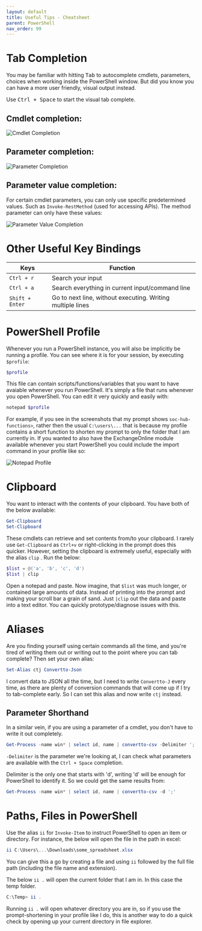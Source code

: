 ```yaml
---
layout: default
title: Useful Tips - Cheatsheet
parent: PowerShell
nav_order: 99
---
```

# Tab Completion
You may be familiar with hitting <kbd>Tab</kbd> to autocomplete cmdlets, parameters, choices when working inside the PowerShell window. But did you know you can have a more user friendly, visual output instead. 

Use <kbd>Ctrl + Space</kbd> to start the visual tab complete.

## Cmdlet completion:

![Cmdlet Completion](/hjkl/assets/images/CmdletCompletion.png)

## Parameter completion:

![Parameter Completion](/hjkl/assets/images/ParamCompletion.png)

## Parameter value completion:
For certain cmdlet parameters, you can only use specific predetermined values. Such as `Invoke-RestMethod` (used for accessing APIs). The method parameter can only have these values:

![Parameter Value Completion](/hjkl/assets/images/ParamValueCompletion.png)

# Other Useful Key Bindings

| Keys            | Function                                                   |
| --------------- | ---------------------------------------------------------- |
| `Ctrl + r`      | Search your input                                          |
| `Ctrl + a`      | Search everything in current input/command line            |
| `Shift + Enter` | Go to next line, without executing. Writing multiple lines |

# PowerShell Profile

Whenever you run a PowerShell instance, you will also be implicitly be running a profile. You can see where it is for your session, by executing `$profile`:
```powershell
$profile
```

This file can contain scripts/functions/variables that you want to have avaiable whenever you run PowerShell. It's simply a file that runs whenever you open PowerShell. You can edit it very quickly and easily with:

```powershell
notepad $profile
```

For example, if you see in the screenshots that my prompt shows `soc-hub-functions>`, rather then the usual `C:\users\...` that is because my profile contains a short function to shorten my prompt to only the folder that I am currently in. If you wanted to also have the ExchangeOnline module available whenever you start PowerShell you could include the import command in your profile like so:

![Notepad Profile](/hjkl/assets/images/NotepadProfile.png)

# Clipboard
You want to interact with the contents of your clipboard. You have both of the below available:
```powershell
Get-Clipboard
Set-Clipboard
```

These cmdlets can retrieve and set contents from/to your clipboard. I rarely use `Get-Clipboard` as `Ctrl+v` or right-clicking in the prompt does this quicker. However, setting the clipboard is extremely useful, especially with the alias `clip` . Run the below:

```powershell
$list = @('a', 'b', 'c', 'd')
$list | clip 
```

Open a notepad and paste.
Now imagine, that `$list` was much longer, or contained large amounts of data. Instead of printing into the prompt and making your scroll bar a grain of sand. Just `|clip` out the data and paste into a text editor. You can quickly prototype/diagnose issues with this.

# Aliases
Are you finding yourself using certain commands all the time, and you're tired of writing them out or writing out to the point where you can tab complete? Then set your own alias:

```powershell
Set-Alias ctj Convertto-Json
```

I convert data to JSON all the time, but I need to write `Convertto-J` every time, as there are plenty of conversion commands that will come up if I try to tab-complete early. So I can set this alias and now write `ctj` instead.

## Parameter Shorthand
In a similar vein, if you are using a parameter of a cmdlet, you don't have to write it out completely.

```powershell
Get-Process -name win* | select id, name | convertto-csv -Delimiter ';'
```

`-Delimiter` is the parameter we're looking at, I can check what parameters are available with the `Ctrl + Space` completion.

Delimiter is the only one that starts with 'd', writing 'd' will be enough for PowerShell to identify it. So we could get the same results from:

```powershell
Get-Process -name win* | select id, name | convertto-csv -d ';'
```

# Paths, Files in PowerShell
Use the alias `ii` for `Invoke-Item` to instruct PowerShell to open an item or directory. For instance, the below will open the file in the path in excel:

```powershell
ii C:\Users\...\Downloads\some_spreadsheet.xlsx
```
You can give this a go by creating a file and using `ii` followed by the full file path (including the file name and extension).

The below `ii .` will open the current folder that I am in. In this case the temp folder.

```powershell
C:\Temp> ii .
```
Running `ii .` will open whatever directory you are in, so if you use the prompt-shortening in your profile like I do, this is another way to do a quick check by opening up your current directory in file explorer.

